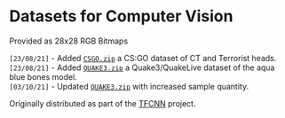 # Datasets for Computer Vision
Provided as 28x28 RGB Bitmaps

`[23/08/21]` - Added [`CSGO.zip`](https://github.com/mrbid/DATASETS/raw/main/CSGO.zip) a CS:GO dataset of CT and Terrorist heads.<br>
`[23/08/21]` - Added [`QUAKE3.zip`](https://github.com/mrbid/DATASETS/raw/main/QUAKE3.zip) a Quake3/QuakeLive dataset of the aqua blue bones model.<br>
`[03/10/21]` - Updated [`QUAKE3.zip`](https://github.com/mrbid/DATASETS/raw/main/QUAKE3.zip) with increased sample quantity.

Originally distributed as part of the [TFCNN](https://github.com/tfcnn) project.
